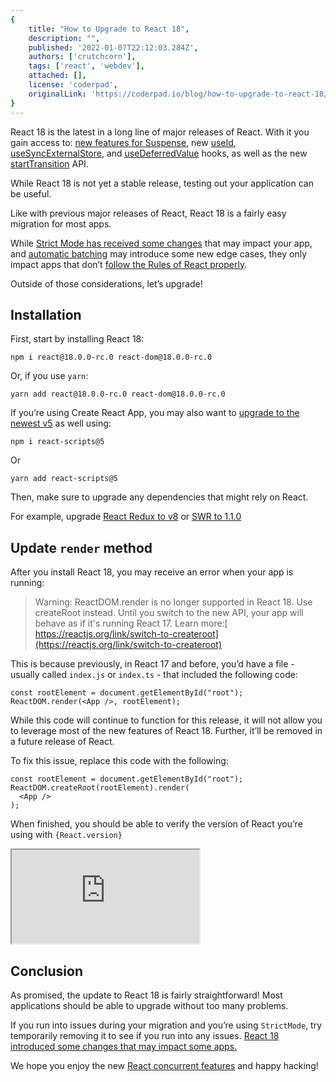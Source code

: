 ```yaml
---
{
    title: "How to Upgrade to React 18",
    description: "",
    published: '2022-01-07T22:12:03.284Z',
    authors: ['crutchcorn'],
    tags: ['react', 'webdev'],
    attached: [],
    license: 'coderpad',
    originalLink: 'https://coderpad.io/blog/how-to-upgrade-to-react-18/'
}
---
```


React 18 is the latest in a long line of major releases of React. With it you gain access to: [new features for Suspense](https://reactjs.org/docs/concurrent-mode-suspense.html), new [useId](https://github.com/reactwg/react-18/discussions/111), [useSyncExternalStore](https://github.com/reactwg/react-18/discussions/86), and [useDeferredValue](https://github.com/reactwg/react-18/discussions/100) hooks, as well as the new [startTransition](https://github.com/reactwg/react-18/discussions/100) API.

While React 18 is not yet a stable release, testing out your application can be useful. 

Like with previous major releases of React, React 18 is a fairly easy migration for most apps.

While [Strict Mode has received some changes](https://github.com/reactwg/react-18/discussions/19) that may impact your app, and [automatic batching](https://github.com/reactwg/react-18/discussions/21) may introduce some new edge cases, they only impact apps that don’t [follow the Rules of React properly](https://reactjs.org/docs/hooks-rules.html).


Outside of those considerations, let’s upgrade!

## Installation

First, start by installing React 18:

```
npm i react@18.0.0-rc.0 react-dom@18.0.0-rc.0
```

Or, if you use `yarn`:

```
yarn add react@18.0.0-rc.0 react-dom@18.0.0-rc.0
```

If you’re using Create React App, you may also want to [upgrade to the newest v5](https://github.com/facebook/create-react-app/releases/tag/v5.0.0) as well using:

```
npm i react-scripts@5
```

Or

```
yarn add react-scripts@5
```

Then, make sure to upgrade any dependencies that might rely on React.

For example, upgrade [React Redux to v8](https://github.com/reduxjs/react-redux/releases/tag/v8.0.0-beta.2) or [SWR to 1.1.0](https://github.com/vercel/swr/releases/tag/1.1.0)

## Update `render` method

After you install React 18, you may receive an error when your app is running:

> Warning: ReactDOM.render is no longer supported in React 18. Use createRoot instead. Until you switch to the new API, your app will behave as if it's running React 17. Learn more:[ https://reactjs.org/link/switch-to-createroot](https://reactjs.org/link/switch-to-createroot)

This is because previously, in React 17 and before, you’d have a file - usually called `index.js` or `index.ts` - that included the following code:

```
const rootElement = document.getElementById("root");
ReactDOM.render(<App />, rootElement);
```

While this code will continue to function for this release, it will not allow you to leverage most of the new features of React 18. Further, it’ll be removed in a future release of React.

To fix this issue, replace this code with the following:

```
const rootElement = document.getElementById("root");
ReactDOM.createRoot(rootElement).render(
  <App />
);
```

When finished, you should be able to verify the version of React you’re using with `{React.version}`

<iframe src="https://app.coderpad.io/sandbox?question_id=200107" loading="lazy"></iframe>

## Conclusion

As promised, the update to React 18 is fairly straightforward! Most applications should be able to upgrade without too many problems. 

If you run into issues during your migration and you’re using `StrictMode`, try temporarily removing it to see if you run into any issues. [React 18 introduced some changes that may impact some apps.](https://github.com/reactwg/react-18/discussions/19)

We hope you enjoy the new [React concurrent features](https://github.com/reactwg/react-18/discussions/4) and happy hacking!
